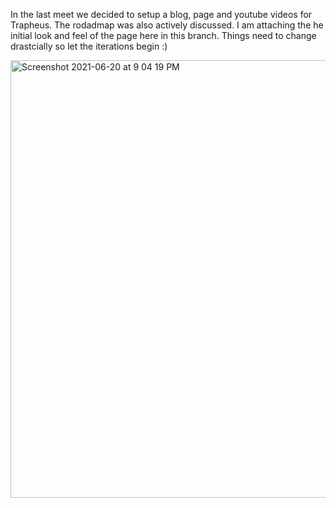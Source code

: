 In the last meet we decided to setup a blog, page and youtube videos for Trapheus. The rodadmap was also actively discussed. I am attaching the he initial look and feel of the page here in this branch. Things need to change drastcially so let the iterations begin :) 


<img width="700" alt="Screenshot 2021-06-20 at 9 04 19 PM" src="https://user-images.githubusercontent.com/31690926/122680055-214b7a80-d20b-11eb-913c-7fa120466fd6.png">

